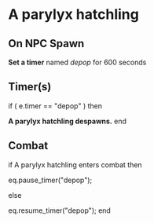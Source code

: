 # A parylyx hatchling
## On NPC Spawn

**Set a timer** named *depop* for 600 seconds
## Timer(s)

if ( e.timer == "depop" ) then


**A parylyx hatchling despawns.**
end

## Combat

if  A parylyx hatchling enters combat  then


eq.pause_timer("depop");

else


eq.resume_timer("depop");
end
